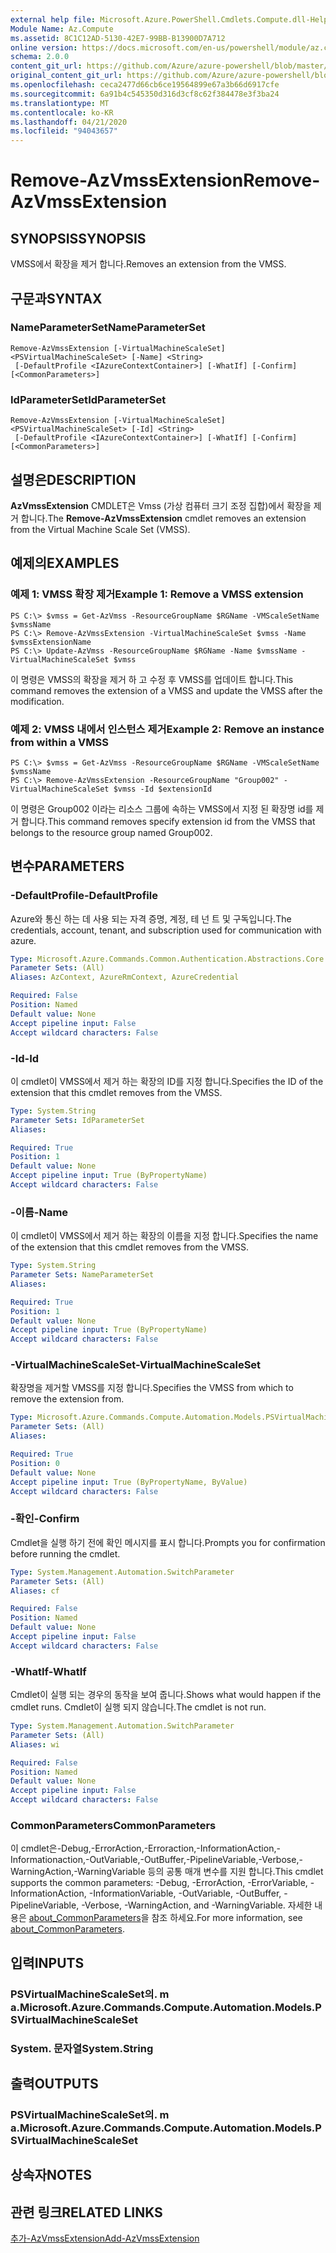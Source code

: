 ```yaml
---
external help file: Microsoft.Azure.PowerShell.Cmdlets.Compute.dll-Help.xml
Module Name: Az.Compute
ms.assetid: 8C1C12AD-5130-42E7-99BB-B13900D7A712
online version: https://docs.microsoft.com/en-us/powershell/module/az.compute/remove-azvmssextension
schema: 2.0.0
content_git_url: https://github.com/Azure/azure-powershell/blob/master/src/Compute/Compute/help/Remove-AzVmssExtension.md
original_content_git_url: https://github.com/Azure/azure-powershell/blob/master/src/Compute/Compute/help/Remove-AzVmssExtension.md
ms.openlocfilehash: ceca2477d66cb6ce19564899e67a3b66d6917cfe
ms.sourcegitcommit: 6a91b4c545350d316d3cf8c62f384478e3f3ba24
ms.translationtype: MT
ms.contentlocale: ko-KR
ms.lasthandoff: 04/21/2020
ms.locfileid: "94043657"
---
```

# <span data-ttu-id="ab52b-101">Remove-AzVmssExtension</span><span class="sxs-lookup"><span data-stu-id="ab52b-101">Remove-AzVmssExtension</span></span>

## <span data-ttu-id="ab52b-102">SYNOPSIS</span><span class="sxs-lookup"><span data-stu-id="ab52b-102">SYNOPSIS</span></span>
<span data-ttu-id="ab52b-103">VMSS에서 확장을 제거 합니다.</span><span class="sxs-lookup"><span data-stu-id="ab52b-103">Removes an extension from the VMSS.</span></span>

## <span data-ttu-id="ab52b-104">구문과</span><span class="sxs-lookup"><span data-stu-id="ab52b-104">SYNTAX</span></span>

### <span data-ttu-id="ab52b-105">NameParameterSet</span><span class="sxs-lookup"><span data-stu-id="ab52b-105">NameParameterSet</span></span>
```
Remove-AzVmssExtension [-VirtualMachineScaleSet] <PSVirtualMachineScaleSet> [-Name] <String>
 [-DefaultProfile <IAzureContextContainer>] [-WhatIf] [-Confirm] [<CommonParameters>]
```

### <span data-ttu-id="ab52b-106">IdParameterSet</span><span class="sxs-lookup"><span data-stu-id="ab52b-106">IdParameterSet</span></span>
```
Remove-AzVmssExtension [-VirtualMachineScaleSet] <PSVirtualMachineScaleSet> [-Id] <String>
 [-DefaultProfile <IAzureContextContainer>] [-WhatIf] [-Confirm] [<CommonParameters>]
```

## <span data-ttu-id="ab52b-107">설명은</span><span class="sxs-lookup"><span data-stu-id="ab52b-107">DESCRIPTION</span></span>
<span data-ttu-id="ab52b-108">**AzVmssExtension** CMDLET은 Vmss (가상 컴퓨터 크기 조정 집합)에서 확장을 제거 합니다.</span><span class="sxs-lookup"><span data-stu-id="ab52b-108">The **Remove-AzVmssExtension** cmdlet removes an extension from the Virtual Machine Scale Set (VMSS).</span></span>

## <span data-ttu-id="ab52b-109">예제의</span><span class="sxs-lookup"><span data-stu-id="ab52b-109">EXAMPLES</span></span>

### <span data-ttu-id="ab52b-110">예제 1: VMSS 확장 제거</span><span class="sxs-lookup"><span data-stu-id="ab52b-110">Example 1: Remove a VMSS extension</span></span>
```
PS C:\> $vmss = Get-AzVmss -ResourceGroupName $RGName -VMScaleSetName $vmssName 
PS C:\> Remove-AzVmssExtension -VirtualMachineScaleSet $vmss -Name $vmssExtensionName
PS C:\> Update-AzVmss -ResourceGroupName $RGName -Name $vmssName -VirtualMachineScaleSet $vmss
```

<span data-ttu-id="ab52b-111">이 명령은 VMSS의 확장을 제거 하 고 수정 후 VMSS를 업데이트 합니다.</span><span class="sxs-lookup"><span data-stu-id="ab52b-111">This command removes the extension of a VMSS and update the VMSS after the modification.</span></span>

### <span data-ttu-id="ab52b-112">예제 2: VMSS 내에서 인스턴스 제거</span><span class="sxs-lookup"><span data-stu-id="ab52b-112">Example 2: Remove an instance from within a VMSS</span></span>
```
PS C:\> $vmss = Get-AzVmss -ResourceGroupName $RGName -VMScaleSetName $vmssName 
PS C:\> Remove-AzVmssExtension -ResourceGroupName "Group002" -VirtualMachineScaleSet $vmss -Id $extensionId
```

<span data-ttu-id="ab52b-113">이 명령은 Group002 이라는 리소스 그룹에 속하는 VMSS에서 지정 된 확장명 id를 제거 합니다.</span><span class="sxs-lookup"><span data-stu-id="ab52b-113">This command removes specify extension id from the VMSS that belongs to the resource group named Group002.</span></span>

## <span data-ttu-id="ab52b-114">변수</span><span class="sxs-lookup"><span data-stu-id="ab52b-114">PARAMETERS</span></span>

### <span data-ttu-id="ab52b-115">-DefaultProfile</span><span class="sxs-lookup"><span data-stu-id="ab52b-115">-DefaultProfile</span></span>
<span data-ttu-id="ab52b-116">Azure와 통신 하는 데 사용 되는 자격 증명, 계정, 테 넌 트 및 구독입니다.</span><span class="sxs-lookup"><span data-stu-id="ab52b-116">The credentials, account, tenant, and subscription used for communication with azure.</span></span>

```yaml
Type: Microsoft.Azure.Commands.Common.Authentication.Abstractions.Core.IAzureContextContainer
Parameter Sets: (All)
Aliases: AzContext, AzureRmContext, AzureCredential

Required: False
Position: Named
Default value: None
Accept pipeline input: False
Accept wildcard characters: False
```

### <span data-ttu-id="ab52b-117">-Id</span><span class="sxs-lookup"><span data-stu-id="ab52b-117">-Id</span></span>
<span data-ttu-id="ab52b-118">이 cmdlet이 VMSS에서 제거 하는 확장의 ID를 지정 합니다.</span><span class="sxs-lookup"><span data-stu-id="ab52b-118">Specifies the ID of the extension that this cmdlet removes from the VMSS.</span></span>

```yaml
Type: System.String
Parameter Sets: IdParameterSet
Aliases:

Required: True
Position: 1
Default value: None
Accept pipeline input: True (ByPropertyName)
Accept wildcard characters: False
```

### <span data-ttu-id="ab52b-119">-이름</span><span class="sxs-lookup"><span data-stu-id="ab52b-119">-Name</span></span>
<span data-ttu-id="ab52b-120">이 cmdlet이 VMSS에서 제거 하는 확장의 이름을 지정 합니다.</span><span class="sxs-lookup"><span data-stu-id="ab52b-120">Specifies the name of the extension that this cmdlet removes from the VMSS.</span></span>

```yaml
Type: System.String
Parameter Sets: NameParameterSet
Aliases:

Required: True
Position: 1
Default value: None
Accept pipeline input: True (ByPropertyName)
Accept wildcard characters: False
```

### <span data-ttu-id="ab52b-121">-VirtualMachineScaleSet</span><span class="sxs-lookup"><span data-stu-id="ab52b-121">-VirtualMachineScaleSet</span></span>
<span data-ttu-id="ab52b-122">확장명을 제거할 VMSS를 지정 합니다.</span><span class="sxs-lookup"><span data-stu-id="ab52b-122">Specifies the VMSS from which to remove the extension from.</span></span>

```yaml
Type: Microsoft.Azure.Commands.Compute.Automation.Models.PSVirtualMachineScaleSet
Parameter Sets: (All)
Aliases:

Required: True
Position: 0
Default value: None
Accept pipeline input: True (ByPropertyName, ByValue)
Accept wildcard characters: False
```

### <span data-ttu-id="ab52b-123">-확인</span><span class="sxs-lookup"><span data-stu-id="ab52b-123">-Confirm</span></span>
<span data-ttu-id="ab52b-124">Cmdlet을 실행 하기 전에 확인 메시지를 표시 합니다.</span><span class="sxs-lookup"><span data-stu-id="ab52b-124">Prompts you for confirmation before running the cmdlet.</span></span>

```yaml
Type: System.Management.Automation.SwitchParameter
Parameter Sets: (All)
Aliases: cf

Required: False
Position: Named
Default value: None
Accept pipeline input: False
Accept wildcard characters: False
```

### <span data-ttu-id="ab52b-125">-WhatIf</span><span class="sxs-lookup"><span data-stu-id="ab52b-125">-WhatIf</span></span>
<span data-ttu-id="ab52b-126">Cmdlet이 실행 되는 경우의 동작을 보여 줍니다.</span><span class="sxs-lookup"><span data-stu-id="ab52b-126">Shows what would happen if the cmdlet runs.</span></span> <span data-ttu-id="ab52b-127">Cmdlet이 실행 되지 않습니다.</span><span class="sxs-lookup"><span data-stu-id="ab52b-127">The cmdlet is not run.</span></span>

```yaml
Type: System.Management.Automation.SwitchParameter
Parameter Sets: (All)
Aliases: wi

Required: False
Position: Named
Default value: None
Accept pipeline input: False
Accept wildcard characters: False
```

### <span data-ttu-id="ab52b-128">CommonParameters</span><span class="sxs-lookup"><span data-stu-id="ab52b-128">CommonParameters</span></span>
<span data-ttu-id="ab52b-129">이 cmdlet은-Debug,-ErrorAction,-Erroraction,-InformationAction,-Informationaction,-OutVariable,-OutBuffer,-PipelineVariable,-Verbose,-WarningAction,-WarningVariable 등의 공통 매개 변수를 지원 합니다.</span><span class="sxs-lookup"><span data-stu-id="ab52b-129">This cmdlet supports the common parameters: -Debug, -ErrorAction, -ErrorVariable, -InformationAction, -InformationVariable, -OutVariable, -OutBuffer, -PipelineVariable, -Verbose, -WarningAction, and -WarningVariable.</span></span> <span data-ttu-id="ab52b-130">자세한 내용은 [about_CommonParameters](http://go.microsoft.com/fwlink/?LinkID=113216)을 참조 하세요.</span><span class="sxs-lookup"><span data-stu-id="ab52b-130">For more information, see [about_CommonParameters](http://go.microsoft.com/fwlink/?LinkID=113216).</span></span>

## <span data-ttu-id="ab52b-131">입력</span><span class="sxs-lookup"><span data-stu-id="ab52b-131">INPUTS</span></span>

### <span data-ttu-id="ab52b-132">PSVirtualMachineScaleSet의. m a.</span><span class="sxs-lookup"><span data-stu-id="ab52b-132">Microsoft.Azure.Commands.Compute.Automation.Models.PSVirtualMachineScaleSet</span></span>

### <span data-ttu-id="ab52b-133">System. 문자열</span><span class="sxs-lookup"><span data-stu-id="ab52b-133">System.String</span></span>

## <span data-ttu-id="ab52b-134">출력</span><span class="sxs-lookup"><span data-stu-id="ab52b-134">OUTPUTS</span></span>

### <span data-ttu-id="ab52b-135">PSVirtualMachineScaleSet의. m a.</span><span class="sxs-lookup"><span data-stu-id="ab52b-135">Microsoft.Azure.Commands.Compute.Automation.Models.PSVirtualMachineScaleSet</span></span>

## <span data-ttu-id="ab52b-136">상속자</span><span class="sxs-lookup"><span data-stu-id="ab52b-136">NOTES</span></span>

## <span data-ttu-id="ab52b-137">관련 링크</span><span class="sxs-lookup"><span data-stu-id="ab52b-137">RELATED LINKS</span></span>

[<span data-ttu-id="ab52b-138">추가-AzVmssExtension</span><span class="sxs-lookup"><span data-stu-id="ab52b-138">Add-AzVmssExtension</span></span>](./Add-AzVmssExtension.md)
